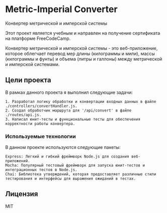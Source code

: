 # Metric-Imperial Converter

Конвертер метрической и имперской системы

Этот проект является учебным и направлен на получение сертификата на платформе FreeCodeCamp.

Конвертер метрической и имперской системы - это веб-приложение, которое облегчает перевод мер длины (килограммы и мили), массы (килограммы и фунты) и объема (литры и галлоны) между метрической и имперской системами.

## Цели проекта

В рамках данного проекта я выполнил следующие задачи:

    1. Разработал логику обработки и конвертации входных данных в файле ./controllers/convertHandler.js.
    2. Создал обработчик маршрута для '/api/convert' в файле ./routes/api.js.
    3. Написал юнит-тесты и функциональные тесты для обеспечения корректности работы конвертера.

### Используемые технологии

В данном проекте используются следующие пакеты:

    Express: Легкий и гибкий фреймворк Node.js для создания веб-приложений.
    Mocha: Популярный тестовый фреймворк для запуска юнит-тестов и интеграционных тестов в Node.js.
    Chai: Библиотека утверждений, которая предоставляет различные стили тестирования и интерфейсы для выражения ожиданий в тестах.

## Лицензия

MIT
